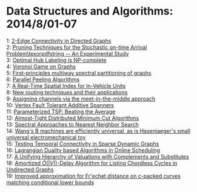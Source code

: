 # Data Structures and Algorithms: 2014/8/01-07  
1: [2-Edge Connectivity in Directed Graphs](https://doi.org/10.48550/arXiv.1407.3041)  
2: [Pruning Techniques for the Stochastic on-time Arrival  Problem\texorpdfstring -- An Experimental Study](https://doi.org/10.48550/arXiv.1407.8295)  
3: [Optimal Hub Labeling is NP-complete](https://doi.org/10.48550/arXiv.1407.8373)  
4: [Voronoi Game on Graphs](https://doi.org/10.48550/arXiv.1407.8474)  
5: [First-principles multiway spectral partitioning of graphs](https://doi.org/10.48550/arXiv.1209.5969)  
6: [Parallel Peeling Algorithms](https://doi.org/10.48550/arXiv.1302.7014)  
7: [A Real-Time Spatial Index for In-Vehicle Units](https://doi.org/10.48550/arXiv.1408.0114)  
8: [New routing techniques and their applications](https://doi.org/10.48550/arXiv.1407.6730)  
9: [Assigning channels via the meet-in-the-middle approach](https://doi.org/10.48550/arXiv.1407.7161)  
10: [Vertex Fault Tolerant Additive Spanners](https://doi.org/10.48550/arXiv.1408.0409)  
11: [Parameterized TSP: Beating the Average](https://doi.org/10.48550/arXiv.1408.0531)  
12: [Almost-Tight Distributed Minimum Cut Algorithms](https://doi.org/10.48550/arXiv.1408.0557)  
13: [Spectral Approaches to Nearest Neighbor Search](https://doi.org/10.48550/arXiv.1408.0751)  
14: [Wang's B machines are efficiently universal, as is Hasenjaeger's small  universal electromechanical toy](https://doi.org/10.48550/arXiv.1304.0053)  
15: [Testing Temporal Connectivity in Sparse Dynamic Graphs](https://doi.org/10.48550/arXiv.1404.7634)  
16: [Lagrangian Duality based Algorithms in Online Scheduling](https://doi.org/10.48550/arXiv.1408.0965)  
17: [A Unifying Hierarchy of Valuations with Complements and Substitutes](https://doi.org/10.48550/arXiv.1408.1211)  
18: [Amortized $\tilde{O}(|V|)$-Delay Algorithm for Listing Chordless Cycles  in Undirected Graphs](https://doi.org/10.48550/arXiv.1408.1265)  
19: [Improved approximation for Fr\'echet distance on c-packed curves  matching conditional lower bounds](https://doi.org/10.48550/arXiv.1408.1340)  